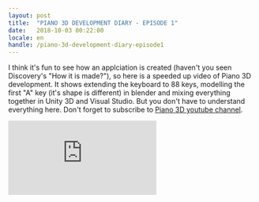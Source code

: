 ```yaml
---
layout: post
title:  "PIANO 3D DEVELOPMENT DIARY - EPISODE 1"
date:   2018-10-03 00:22:00
locale: en
handle: /piano-3d-development-diary-episode1
---
```


I think it's fun to see how an applciation is created (haven't you seen Discovery's "How it is made?"), so here is a speeded up video of Piano 3D development. It shows extending the keyboard to 88 keys, modelling the first "A" key (it's shape is different) in blender and mixing everything together in Unity 3D and Visual Studio. But you don't have to understand everything here. Don't forget to subscribe to [Piano 3D youtube channel](https://www.youtube.com/channel/UC9MOkgEEoZUGpnM8B3MsYeA).

<div class="videowrapper">
<iframe src="https://www.youtube.com/embed/gko9AnC7z3E" frameborder="0" allow="autoplay; encrypted-media" allowfullscreen></iframe>
</div>

